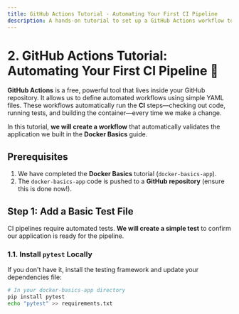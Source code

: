```yaml
---
title: GitHub Actions Tutorial - Automating Your First CI Pipeline
description: A hands-on tutorial to set up a GitHub Actions workflow to automatically build, test, and containerize our application from the Docker Basics guide.
---
```


# 2. GitHub Actions Tutorial: Automating Your First CI Pipeline 🤖

**GitHub Actions** is a free, powerful tool that lives inside your GitHub repository. It allows us to define automated workflows using simple YAML files. These workflows automatically run the **CI** steps—checking out code, running tests, and building the container—every time we make a change.

In this tutorial, **we will create a workflow** that automatically validates the application we built in the **Docker Basics** guide.

## Prerequisites

1.  We have completed the **Docker Basics** tutorial (`docker-basics-app`).
2.  The `docker-basics-app` code is pushed to a **GitHub repository** (ensure this is done now!).

## Step 1: Add a Basic Test File

CI pipelines require automated tests. **We will create a simple test** to confirm our application is ready for the pipeline.

### 1.1. Install `pytest` Locally

If you don't have it, install the testing framework and update your dependencies file:

```bash
# In your docker-basics-app directory
pip install pytest
echo "pytest" >> requirements.txt
